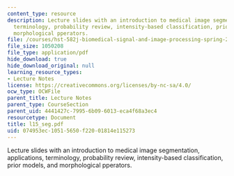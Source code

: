 ```yaml
---
content_type: resource
description: Lecture slides with an introduction to medical image segmentation, applications,
  terminology, probability review, intensity-based classification, prior models, and
  morphological pperators.
file: /courses/hst-582j-biomedical-signal-and-image-processing-spring-2007/074953ec10515650f22001814e115273_l15_seg.pdf
file_size: 1050208
file_type: application/pdf
hide_download: true
hide_download_original: null
learning_resource_types:
- Lecture Notes
license: https://creativecommons.org/licenses/by-nc-sa/4.0/
ocw_type: OCWFile
parent_title: Lecture Notes
parent_type: CourseSection
parent_uid: 4441427c-7995-6b09-6013-eca4f68a3ec4
resourcetype: Document
title: l15_seg.pdf
uid: 074953ec-1051-5650-f220-01814e115273
---
```

Lecture slides with an introduction to medical image segmentation, applications, terminology, probability review, intensity-based classification, prior models, and morphological pperators.